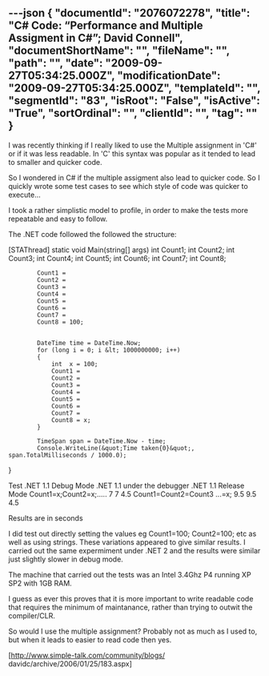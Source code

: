 ---json
{
  "documentId": "2076072278",
  "title": "C# Code: “Performance and Multiple Assigment in C#”; David Connell",
  "documentShortName": "",
  "fileName": "",
  "path": "",
  "date": "2009-09-27T05:34:25.000Z",
  "modificationDate": "2009-09-27T05:34:25.000Z",
  "templateId": "",
  "segmentId": "83",
  "isRoot": "False",
  "isActive": "True",
  "sortOrdinal": "",
  "clientId": "",
  "tag": ""
}
---

I was recently thinking if I really liked to use the Multiple assignment in 'C#' or if it was less readable. In 'C' this syntax was popular as it tended to lead to smaller and quicker code.

So I wondered in C# if the multiple assigment also lead to quicker code. So I quickly wrote some test cases to see which style of code was quicker to execute...

I took a rather simplistic model to profile, in order to make the tests more repeatable and easy to follow.

The .NET code followed the followed the structure:

[STAThread] static void Main(string[] args) 
            int Count1;
            int  Count2;
            int  Count3;
            int  Count4;
            int  Count5;
            int  Count6;
            int  Count7;
            int  Count8;

            Count1 =
            Count2 =
            Count3 =
            Count4 =
            Count5 =
            Count6 =
            Count7 =
            Count8 = 100;
            
			
            DateTime time = DateTime.Now;
            for (long i = 0; i &lt; 1000000000; i++)
            {
                int  x = 100;
                Count1 = 
                Count2 = 
                Count3 = 
                Count4 = 
                Count5 = 
                Count6 = 
                Count7 = 
                Count8 = x;
            }

            TimeSpan span = DateTime.Now - time;
            Console.WriteLine(&quot;Time taken{0}&quot;, span.TotalMilliseconds / 1000.0);
} 

Test 	.NET 1.1
Debug Mode 	.NET 1.1
under the debugger 	.NET 1.1
Release Mode
Count1=x;Count2=x;..... 	7 	7 	4.5
Count1=Count2=Count3 ...=x; 	9.5 	9.5 	4.5
  	
Results are in seconds

I did test out directly setting the values eg Count1=100; Count2=100; etc as well as using strings. These variations appeared to give similar results. I carried out the same expermiment under .NET 2 and the results were similar just slightly slower in debug mode.

The machine that carried out the tests was an Intel 3.4Ghz P4 running XP SP2 with 1GB RAM.

I guess as ever this proves that it is more important to write readable code that requires the minimum of maintanance, rather than trying to outwit the compiler/CLR.

So would I use the multiple assignment? Probably not as much as I used to, but when it leads to easier to read code then yes. 

[http://www.simple-talk.com/community/blogs/
    davidc/archive/2006/01/25/183.aspx]
